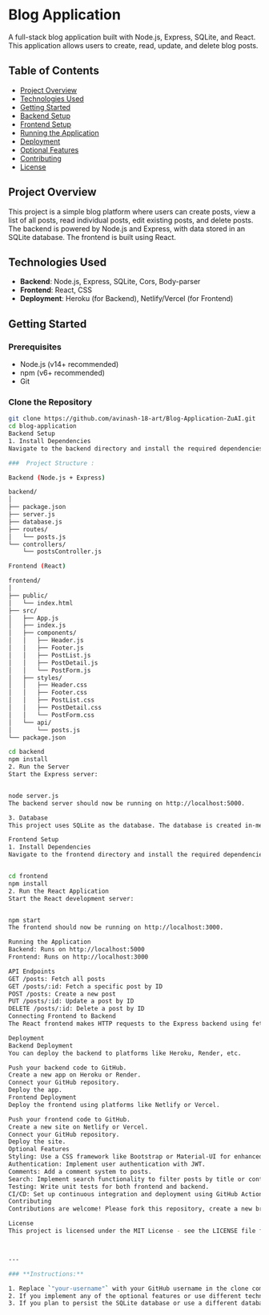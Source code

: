 # Blog Application

A full-stack blog application built with Node.js, Express, SQLite, and React. This application allows users to create, read, update, and delete blog posts.

## Table of Contents

- [Project Overview](#project-overview)
- [Technologies Used](#technologies-used)
- [Getting Started](#getting-started)
- [Backend Setup](#backend-setup)
- [Frontend Setup](#frontend-setup)
- [Running the Application](#running-the-application)
- [Deployment](#deployment)
- [Optional Features](#optional-features)
- [Contributing](#contributing)
- [License](#license)

## Project Overview

This project is a simple blog platform where users can create posts, view a list of all posts, read individual posts, edit existing posts, and delete posts. The backend is powered by Node.js and Express, with data stored in an SQLite database. The frontend is built using React.

## Technologies Used

- **Backend**: Node.js, Express, SQLite, Cors, Body-parser
- **Frontend**: React, CSS
- **Deployment**: Heroku (for Backend), Netlify/Vercel (for Frontend)

## Getting Started

### Prerequisites

- Node.js (v14+ recommended)
- npm (v6+ recommended)
- Git

### Clone the Repository

```bash
git clone https://github.com/avinash-18-art/Blog-Application-ZuAI.git
cd blog-application
Backend Setup
1. Install Dependencies
Navigate to the backend directory and install the required dependencies:

###  Project Structure : 

Backend (Node.js + Express)

backend/
│
├── package.json
├── server.js
├── database.js
├── routes/
│   └── posts.js
└── controllers/
    └── postsController.js

Frontend (React)

frontend/
│
├── public/
│   └── index.html
├── src/
│   ├── App.js
│   ├── index.js
│   ├── components/
│   │   ├── Header.js
│   │   ├── Footer.js
│   │   ├── PostList.js
│   │   ├── PostDetail.js
│   │   └── PostForm.js
│   ├── styles/
│   │   ├── Header.css
│   │   ├── Footer.css
│   │   ├── PostList.css
│   │   ├── PostDetail.css
│   │   └── PostForm.css
│   └── api/
│       └── posts.js
└── package.json    

cd backend
npm install
2. Run the Server
Start the Express server:


node server.js
The backend server should now be running on http://localhost:5000.

3. Database
This project uses SQLite as the database. The database is created in-memory, so it resets every time the server restarts. You can modify the database.js file to use a persistent SQLite file if needed.

Frontend Setup
1. Install Dependencies
Navigate to the frontend directory and install the required dependencies:


cd frontend
npm install
2. Run the React Application
Start the React development server:


npm start
The frontend should now be running on http://localhost:3000.

Running the Application
Backend: Runs on http://localhost:5000
Frontend: Runs on http://localhost:3000

API Endpoints
GET /posts: Fetch all posts
GET /posts/:id: Fetch a specific post by ID
POST /posts: Create a new post
PUT /posts/:id: Update a post by ID
DELETE /posts/:id: Delete a post by ID
Connecting Frontend to Backend
The React frontend makes HTTP requests to the Express backend using fetch or axios. Make sure both servers are running and the frontend is configured to point to the correct backend API URL.

Deployment
Backend Deployment
You can deploy the backend to platforms like Heroku, Render, etc.

Push your backend code to GitHub.
Create a new app on Heroku or Render.
Connect your GitHub repository.
Deploy the app.
Frontend Deployment
Deploy the frontend using platforms like Netlify or Vercel.

Push your frontend code to GitHub.
Create a new site on Netlify or Vercel.
Connect your GitHub repository.
Deploy the site.
Optional Features
Styling: Use a CSS framework like Bootstrap or Material-UI for enhanced UI.
Authentication: Implement user authentication with JWT.
Comments: Add a comment system to posts.
Search: Implement search functionality to filter posts by title or content.
Testing: Write unit tests for both frontend and backend.
CI/CD: Set up continuous integration and deployment using GitHub Actions.
Contributing
Contributions are welcome! Please fork this repository, create a new branch, and submit a pull request.

License
This project is licensed under the MIT License - see the LICENSE file for details.



---

### **Instructions:**

1. Replace `"your-username"` with your GitHub username in the clone command.
2. If you implement any of the optional features or use different technologies, update the relevant sections.
3. If you plan to persist the SQLite database or use a different database, modify the database setup instructions accordingly.





